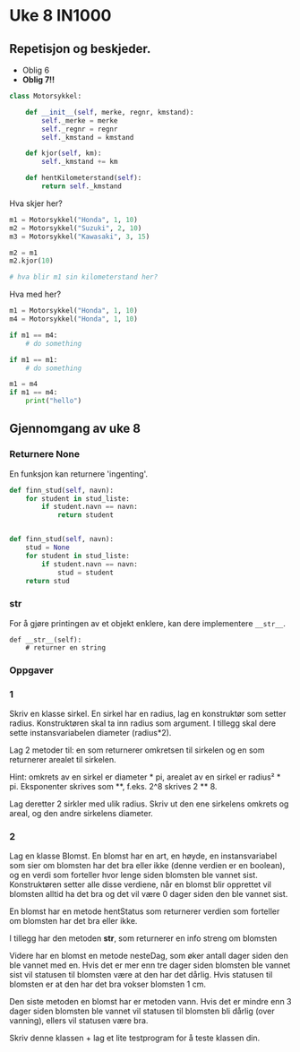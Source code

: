 # Uke 8 IN1000

## Repetisjon og beskjeder.

* Oblig 6
* **Oblig 7!!**

```python
class Motorsykkel: 

    def __init__(self, merke, regnr, kmstand):
        self._merke = merke
        self._regnr = regnr
        self._kmstand = kmstand

    def kjor(self, km): 
        self._kmstand += km

    def hentKilometerstand(self):
        return self._kmstand
```
Hva skjer her?
```python
m1 = Motorsykkel("Honda", 1, 10)
m2 = Motorsykkel("Suzuki", 2, 10)
m3 = Motorsykkel("Kawasaki", 3, 15)

m2 = m1
m2.kjor(10)

# hva blir m1 sin kilometerstand her?
```

Hva med her? 
```python
m1 = Motorsykkel("Honda", 1, 10)
m4 = Motorsykkel("Honda", 1, 10)

if m1 == m4: 
    # do something

if m1 == m1: 
    # do something

m1 = m4 
if m1 == m4:
    print("hello")
```

## Gjennomgang av uke 8

### Returnere None
En funksjon kan returnere 'ingenting'.

```python
def finn_stud(self, navn):
    for student in stud_liste:
        if student.navn == navn:
            return student


def finn_stud(self, navn):
    stud = None
    for student in stud_liste:
        if student.navn == navn:
            stud = student
    return stud

```
### __str__

For å gjøre printingen av et objekt enklere, kan dere implementere `__str__`.
```
def __str__(self):
    # returner en string
```

### Oppgaver

### 1
Skriv en klasse sirkel. En sirkel har en radius, lag en konstruktør som setter radius. Konstruktøren skal ta inn radius som argument. I tillegg skal dere sette instansvariabelen diameter (radius*2).

Lag 2 metoder til: en som returnerer omkretsen til sirkelen og en som returnerer arealet til sirkelen.

Hint: omkrets av en sirkel er diameter * pi, arealet av en sirkel er radius² * pi. Eksponenter skrives som <base>**<eksponent>, f.eks. 2^8 skrives 2 ** 8. 

Lag deretter 2 sirkler med ulik radius. 
Skriv ut den ene sirkelens omkrets og areal, og den andre sirkelens diameter.

### 2
Lag en klasse Blomst. En blomst har en art, en høyde, en instansvariabel som sier om blomsten har det bra eller ikke (denne verdien er en boolean), og en verdi som forteller hvor lenge siden blomsten ble vannet sist. Konstruktøren setter alle disse verdiene, når en blomst blir opprettet vil blomsten alltid ha det bra og det vil være 0 dager siden den ble vannet sist. 

En blomst har en metode hentStatus som returnerer verdien som forteller om blomsten har det bra eller ikke.

I tillegg har den metoden __str__, som returnerer en info streng om blomsten

Videre har en blomst en metode nesteDag, som øker antall dager siden den ble vannet med en. Hvis det er mer enn tre dager siden blomsten ble vannet sist vil statusen til blomsten være at den har det dårlig. Hvis statusen til blomsten er  at den har det bra vokser blomsten 1 cm.  

Den siste metoden en blomst har er metoden vann. Hvis det er mindre enn 3 dager siden blomsten ble vannet vil statusen til blomsten bli dårlig (over vanning), ellers vil statusen være bra. 

Skriv denne klassen + lag et lite testprogram for å teste klassen din.




